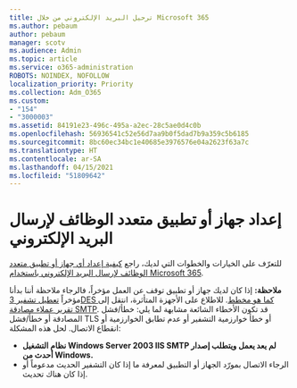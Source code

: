 ```yaml
---
title: ترحيل البريد الإلكتروني من خلال Microsoft 365
ms.author: pebaum
author: pebaum
manager: scotv
ms.audience: Admin
ms.topic: article
ms.service: o365-administration
ROBOTS: NOINDEX, NOFOLLOW
localization_priority: Priority
ms.collection: Adm_O365
ms.custom:
- "154"
- "3000003"
ms.assetid: 84191e23-496c-495a-a2ec-28c5ae0d4c0b
ms.openlocfilehash: 56936541c52e56d7aa9b0f5dad7b9a359c5b6185
ms.sourcegitcommit: 8bc60ec34bc1e40685e3976576e04a2623f63a7c
ms.translationtype: HT
ms.contentlocale: ar-SA
ms.lasthandoff: 04/15/2021
ms.locfileid: "51809642"
---
```

# <a name="set-up-a-multifunction-device-or-application-to-send-email"></a>إعداد جهاز أو تطبيق متعدد الوظائف لإرسال البريد الإلكتروني

للتعرّف على الخيارات والخطوات التي لديك، راجع [كيفية إعداد أي جهاز أو تطبيق متعدد الوظائف لإرسال البريد الإلكتروني باستخدام Microsoft 365](https://docs.microsoft.com/Exchange/mail-flow-best-practices/how-to-set-up-a-multifunction-device-or-application-to-send-email-using-microsoft-365-or-office-365).
  
**ملاحظة:** إذا كان لديك جهاز أو تطبيق توقف عن العمل مؤخراً، فالرجاء ملاحظة أننا بدأنا مؤخراً [تعطيل تشفير 3DES كما هو مخطط](https://docs.microsoft.com/microsoft-365/compliance/technical-reference-details-about-encryption). للاطلاع على الأجهزة المتأثرة، انتقل إلى [تقرير عملاء مصادقة SMTP](https://protection.office.com/mailflow/dashboard). قد تكون الأخطاء الشائعة مشابهة لما يلي: خطأ/فشل المصادقة أو خطأ/فشل TLS أو خطأ خوارزمية التشفير أو عدم تطابق الخوارزمية أو انقطاع الاتصال. لحل هذه المشكلة:

 - **نظام التشغيل Windows Server 2003 IIS SMTP لم يعد يعمل ويتطلب إصدار أحدث من Windows.**  
 - الرجاء الاتصال بمورّد الجهاز أو التطبيق لمعرفة ما إذا كان التشفير الحديث مدعوماً أو إذا كان هناك تحديث.
